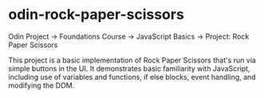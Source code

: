 # odin-rock-paper-scissors
Odin Project -> Foundations Course -> JavaScript Basics -> Project:  Rock Paper Scissors

This project is a basic implementation of Rock Paper Scissors that's run via simple buttons in the UI. It demonstrates basic familiarity with JavaScript, including use of variables and functions, if else blocks, event handling, and modifying the DOM.